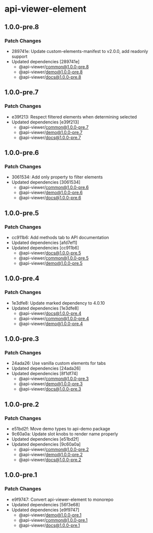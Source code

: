 # api-viewer-element

## 1.0.0-pre.8

### Patch Changes

- 289741e: Update custom-elements-manifest to v2.0.0, add readonly support
- Updated dependencies [289741e]
  - @api-viewer/common@1.0.0-pre.8
  - @api-viewer/demo@1.0.0-pre.8
  - @api-viewer/docs@1.0.0-pre.8

## 1.0.0-pre.7

### Patch Changes

- e39f213: Respect filtered elements when determining selected
- Updated dependencies [e39f213]
  - @api-viewer/common@1.0.0-pre.7
  - @api-viewer/demo@1.0.0-pre.7
  - @api-viewer/docs@1.0.0-pre.7

## 1.0.0-pre.6

### Patch Changes

- 3061534: Add only property to filter elements
- Updated dependencies [3061534]
  - @api-viewer/common@1.0.0-pre.6
  - @api-viewer/demo@1.0.0-pre.6
  - @api-viewer/docs@1.0.0-pre.6

## 1.0.0-pre.5

### Patch Changes

- cc911b6: Add methods tab to API documentation
- Updated dependencies [afd7ef1]
- Updated dependencies [cc911b6]
  - @api-viewer/docs@1.0.0-pre.5
  - @api-viewer/common@1.0.0-pre.5
  - @api-viewer/demo@1.0.0-pre.5

## 1.0.0-pre.4

### Patch Changes

- 1e3dfe8: Update marked dependency to 4.0.10
- Updated dependencies [1e3dfe8]
  - @api-viewer/docs@1.0.0-pre.4
  - @api-viewer/common@1.0.0-pre.4
  - @api-viewer/demo@1.0.0-pre.4

## 1.0.0-pre.3

### Patch Changes

- 24ada26: Use vanilla custom elements for tabs
- Updated dependencies [24ada26]
- Updated dependencies [8f1df74]
  - @api-viewer/common@1.0.0-pre.3
  - @api-viewer/demo@1.0.0-pre.3
  - @api-viewer/docs@1.0.0-pre.3

## 1.0.0-pre.2

### Patch Changes

- e51bd2f: Move demo types to api-demo package
- 9c60a0a: Update slot knobs to render name properly
- Updated dependencies [e51bd2f]
- Updated dependencies [9c60a0a]
  - @api-viewer/common@1.0.0-pre.2
  - @api-viewer/demo@1.0.0-pre.2
  - @api-viewer/docs@1.0.0-pre.2

## 1.0.0-pre.1

### Patch Changes

- e9f9747: Convert api-viewer-element to monorepo
- Updated dependencies [56f3e68]
- Updated dependencies [e9f9747]
  - @api-viewer/demo@1.0.0-pre.1
  - @api-viewer/common@1.0.0-pre.1
  - @api-viewer/docs@1.0.0-pre.1

